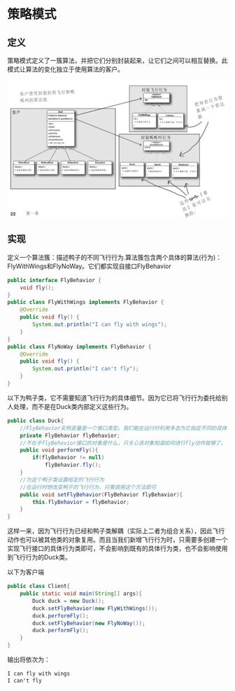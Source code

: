 # 策略模式

## 定义
策略模式定义了一簇算法，并把它们分别封装起来，让它们之间可以相互替换。此模式让算法的变化独立于使用算法的客户。

![](策略模式.jpg)
## 实现

定义一个算法簇：描述鸭子的不同飞行行为.算法簇包含两个具体的算法(行为)：FlyWithWings和FlyNoWay。它们都实现自接口FlyBehavior
```java
public interface FlyBehavior {
    void fly();
}
public class FlyWithWings implements FlyBehavior {
    @Override
    public void fly() {
        System.out.println("I can fly with wings");
    }
}
public class FlyNoWay implements FlyBehavior {
    @Override
    public void fly() {
        System.out.println("I can't fly");
    }
}
```
以下为鸭子类，它不需要知道飞行行为的具体细节。因为它已将飞行行为委托给别人处理，而不是在Duck类内部定义这些行为。
```java
public class Duck{
    //FlyBehavior实例变量是一个接口类型，我们能在运行时利用多态为它指定不同的具体实现类。
    private FlyBehavior flyBehavior;
    //不在乎flyBehavior接口的对象是什么，只关心该对象知道如何进行fly动作就够了。
    public void performFly(){
        if(flyBehavior != null)
            flyBehavior.fly();
    }
    //为这个鸭子类设置给定的飞行行为
    //在运行时想改变鸭子的飞行行为，只需调用这个方法即可
    public void setFlyBehavior(FlyBehavior flyBehavior){
        this.flyBehavior = flyBehavior;
    }
}
```
这样一来，因为飞行行为已经和鸭子类解耦（实际上二者为组合关系），因此飞行动作也可以被其他类的对象复用。而且当我们新增飞行行为时，只需要多创建一个实现飞行接口的具体行为类即可，不会影响到既有的具体行为类，也不会影响使用到飞行行为的Duck类。

以下为客户端
```java
public class Client{
    public static void main(String[] args){
        Duck duck = new Duck();
        duck.setFlyBehavior(new FlyWithWings());
        duck.performFly();
        duck.setFlyBehavior(new FlyNoWay());
        duck.performFly();
    }
}
```

输出将依次为：
```
I can fly with wings
I can't fly
```